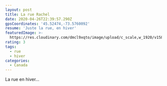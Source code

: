 ```yaml
---
layout: post
title: La rue Rachel
date: 2020-04-26T22:39:57.290Z
gpsCoordinates: '45.52474,-73.5760092'
resume: 'Juste la rue, en hiver'
featuredImage: >-
  https://res.cloudinary.com/dmcl9xqto/image/upload/c_scale,w_1920/v1587939358/rue_oat1uw.jpg
rating: 3
tags:
  - rue
  - hiver
categories:
  - Canada
---
```

La rue en hiver...
